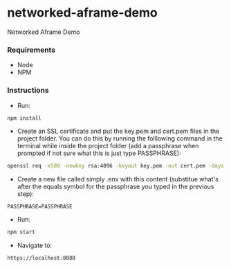 # networked-aframe-demo
Networked Aframe Demo

### Requirements

- Node
- NPM

### Instructions

- Run:
```sh
npm install
```

- Create an SSL certificate and put the key.pem and cert.pem files in the project folder. You can do this by running the folllowing command in the terminal while inside the project folder (add a passphrase when prompted if not sure what this is just type PASSPHRASE): 
```sh
openssl req -x509 -newkey rsa:4096 -keyout key.pem -out cert.pem -days 365
```

- Create a new file called simply .env with this content (substitue what's after the equals symbol for the passphrase you typed in the previous step):
```env
PASSPHRASE=PASSPHRASE
```

- Run:
```sh
npm start
```

- Navigate to:
```
https://localhost:8080
```